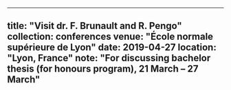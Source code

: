 
---
title: "Visit dr. F. Brunault and R. Pengo"
collection: conferences
venue: "École normale supérieure de Lyon"
date: 2019-04-27
location: "Lyon, France"
note: "For discussing bachelor thesis (for honours program), 21 March – 27 March"
---
